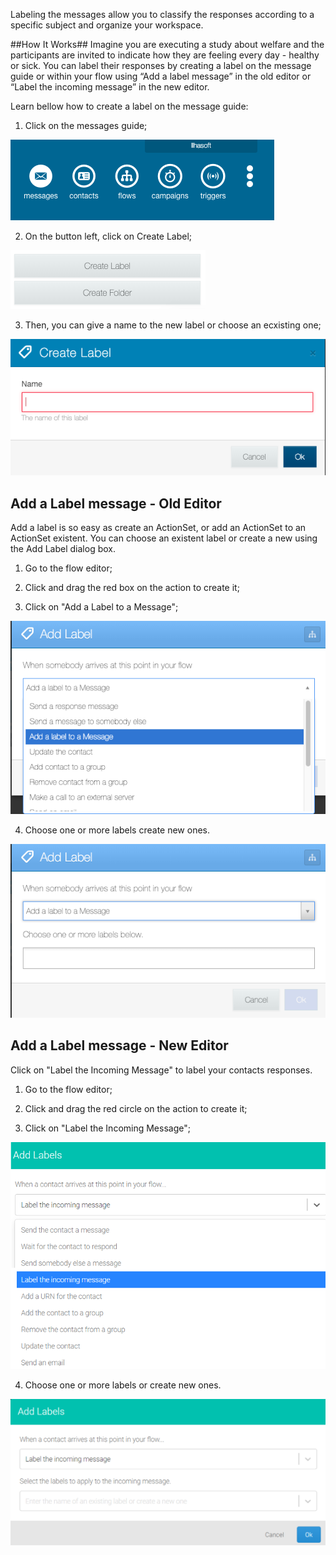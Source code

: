 Labeling the messages allow you to classify the responses according to a specific subject and organize your workspace.

##How It Works## 
Imagine you are executing a study about welfare and the participants are invited to indicate how they are feeling every day - healthy or sick. You can label their responses by creating a label on the message guide or within your flow using “Add a label message” in the old editor or “Label the incoming message” in the new editor. 

Learn bellow how to create a label on the message guide:

1. Click on the messages guide;

![](/img/flow/flow35.png)

2. On the button left, click on Create Label;

![](/img/flow/flow36.png)

3. Then, you can give a name to the new label or choose an ecxisting one;

![](/img/flow/flow37.png)

## Add a Label message - Old Editor ##
Add a label is so easy as create an ActionSet, or add an ActionSet to an ActionSet existent. You can choose an existent label or create a new using the Add Label dialog box.

1.	Go to the flow editor;

2.	Click and drag the red box on the action to create it;

3.	Click on "Add a Label to a Message";

![](/img/flow/flow38.png)

4. Choose one or more labels create new ones.

![](/img/flow/flow39.png)

## Add a Label message - New Editor ##
Click on "Label the Incoming Message" to label your contacts responses.

1.	Go to the flow editor;

2.	Click and drag the red circle on the action to create it;

3.	Click on "Label the Incoming Message";

![](/img/flow/addlabel.png)

4. Choose one or more labels or create new ones.

![](/img/flow/addlabel1.png)
